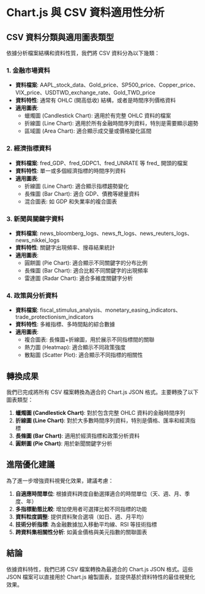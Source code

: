 # Chart.js 與 CSV 資料適用性分析

## CSV 資料分類與適用圖表類型

依據分析檔案結構和資料性質，我們將 CSV 資料分為以下幾類：

### 1. 金融市場資料
- **資料檔案**: AAPL_stock_data、Gold_price、SP500_price、Copper_price、VIX_price、USDTWD_exchange_rate、Gold_TWD_price
- **資料特性**: 通常有 OHLC (開高低收) 結構，或者是時間序列價格資料
- **適用圖表**:
  - 蠟燭圖 (Candlestick Chart): 適用於有完整 OHLC 資料的檔案
  - 折線圖 (Line Chart): 適用於所有金融時間序列資料，特別是需要顯示趨勢
  - 區域圖 (Area Chart): 適合顯示成交量或價格變化區間

### 2. 經濟指標資料
- **資料檔案**: fred_GDP、fred_GDPC1、fred_UNRATE 等 fred_ 開頭的檔案
- **資料特性**: 單一或多個經濟指標的時間序列資料
- **適用圖表**:
  - 折線圖 (Line Chart): 適合顯示指標趨勢變化
  - 長條圖 (Bar Chart): 適合 GDP、債務等總量資料
  - 混合圖表: 如 GDP 和失業率的複合圖表

### 3. 新聞與關鍵字資料
- **資料檔案**: news_bloomberg_logs、news_ft_logs、news_reuters_logs、news_nikkei_logs
- **資料特性**: 關鍵字出現頻率、搜尋結果統計
- **適用圖表**:
  - 圓餅圖 (Pie Chart): 適合顯示不同關鍵字的分布比例
  - 長條圖 (Bar Chart): 適合比較不同關鍵字的出現頻率
  - 雷達圖 (Radar Chart): 適合多維度關鍵字分析

### 4. 政策與分析資料
- **資料檔案**: fiscal_stimulus_analysis、monetary_easing_indicators、trade_protectionism_indicators
- **資料特性**: 多維指標、多時間點的綜合數據
- **適用圖表**:
  - 複合圖表: 長條圖+折線圖，用於展示不同指標間的關聯
  - 熱力圖 (Heatmap): 適合顯示不同政策強度
  - 散點圖 (Scatter Plot): 適合顯示不同指標的相關性

## 轉換成果

我們已完成將所有 CSV 檔案轉換為適合的 Chart.js JSON 格式。主要轉換了以下圖表類型：

1. **蠟燭圖 (Candlestick Chart)**: 對於包含完整 OHLC 資料的金融時間序列
2. **折線圖 (Line Chart)**: 對於大多數時間序列資料，特別是價格、匯率和經濟指標
3. **長條圖 (Bar Chart)**: 適用於經濟指標和政策分析資料
4. **圓餅圖 (Pie Chart)**: 用於新聞關鍵字分析

## 進階優化建議

為了進一步增強資料視覺化效果，建議考慮：

1. **自適應時間單位**: 根據資料跨度自動選擇適合的時間單位（天、週、月、季度、年）
2. **多指標動態比較**: 增加使用者可選擇比較不同指標的功能
3. **資料粒度調整**: 提供資料聚合選項（如日、週、月平均）
4. **技術分析指標**: 為金融數據加入移動平均線、RSI 等技術指標
5. **跨資料集相關性分析**: 如黃金價格與美元指數的關聯圖表

## 結論

依據資料特性，我們已將 CSV 檔案轉換為最適合的 Chart.js JSON 格式。這些 JSON 檔案可以直接用於 Chart.js 繪製圖表，並提供基於資料特性的最佳視覺化效果。
